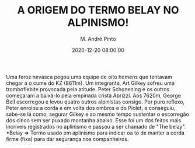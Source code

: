 ---
title: 'A ORIGEM DO TERMO BELAY NO ALPINISMO!'
date: 2020-12-20 08:00:00
author: 'M. André Pinto'
body: 'Uma feroz nevasca pegou uma equipe de oito homens que tentavam chegar a o cume do KZ (8611m). Um integrante, Art Gilkey sofreu uma tromboflebite provocada pela atitude. Peter Schonening e os outros começaram a baixá-lo pela empinada crista Abrizzi. Aos 7620m, George Bell escorregou e levou quatro outros alpinistas consigo. Por puro reflexo, Peter enrolou a corda e em volta dos ombros e do Piolet, e conseguiu, sabe-se lá como, segurar Gilkey e ao mesmo tempo sustentar o escorregão dos cinco sem ser puxado montanha abaixo. Esse foi um dos feitos mais incríveis registrados no aplinismo e passou a ser chamado de "The belay". *Belay => Termo usado em aplinismo para indicar oa to de manter a corda firme (fixa) para dar segurança nos companheiros.'
---